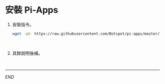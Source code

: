 # 安裝 Pi-Apps

1. 安裝指令。

   ```bash
   wget -qO- https://raw.githubusercontent.com/Botspot/pi-apps/master/install | bash
   ```

<br>

2. 其餘說明後補。

<br>

___

_END_